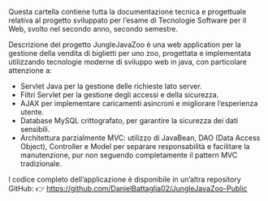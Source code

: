 Questa cartella contiene tutta la documentazione tecnica e progettuale relativa al progetto sviluppato per l’esame di Tecnologie Software per il Web, svolto nel secondo anno, secondo semestre.

Descrizione del progetto
JungleJavaZoo è una web application per la gestione della vendita di biglietti per uno zoo, progettata e implementata utilizzando tecnologie moderne di sviluppo web in java, con particolare attenzione a:
- Servlet Java per la gestione delle richieste lato server.
- Filtri Servlet per la gestione degli accessi e della sicurezza.
- AJAX per implementare caricamenti asincroni e migliorare l’esperienza utente.
- Database MySQL crittografato, per garantire la sicurezza dei dati sensibili.
- Architettura parzialmente MVC: utilizzo di JavaBean, DAO (Data Access Object), Controller e Model per separare responsabilità e facilitare la manutenzione, pur non seguendo completamente il pattern MVC tradizionale.

l codice completo dell’applicazione è disponibile in un’altra repository GitHub:
👉 https://github.com/DanielBattaglia02/JungleJavaZoo-Public

